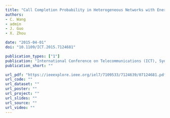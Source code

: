 ```yaml
---
title: "Call Completion Probability in Heterogeneous Networks with Energy Harvesting Base Stations"
authors:
- C. Wang
- admin
- J. Guo
- X. Zhou

date: "2015-04-01"
doi: "10.1109/ICT.2015.7124681"

publication_types: ["1"]
publication: "International Conference on Telecommunications (ICT), Sydney, Australia"
publication_short: ""

url_pdf: "https://ieeexplore.ieee.org/iel7/7109533/7124639/07124681.pdf"
url_code: ""
url_dataset: ""
url_poster: ""
url_project: ""
url_slides: ""
url_source: ""
url_video: ""
---
```

